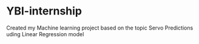 # YBI-internship
Created my Machine learning project based on the topic Servo Predictions uding Linear Regression model

